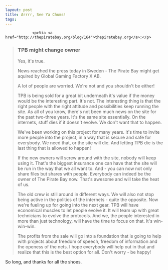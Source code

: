 ```yaml
---
layout: post
title: Arrrr, See Ya Chums!
tags:
---
```



                <p>Via <a href="http://thepiratebay.org/blog/164">thepiratebay.org</a>:</p>
<blockquote>
<h3>TPB might change owner</h3>
Yes, it's true.

News reached the press today in Sweden - The Pirate Bay might get aquired by Global Gaming Factory X AB.

A lot of people are worried. We're not and you shouldn't be either!

TPB is being sold for a great bit underneath it's value if the money would be the interesting part. It's not. The interesting thing is that the right people with the right attitude and possibilities keep running the site.
As all of you know, there's not been much news on the site for the past two-three years. It's the same site essentially. On the internets, stuff dies if it doesn't evolve. We don't want that to happen.

We've been working on this project for many years. It's time to invite more people into the project, in a way that is secure and safe for everybody. We need that, or the site will die. And letting TPB die is the last thing that is allowed to happen!

If the new owners will screw around with the site, nobody will keep using it. That's the biggest insurance one can have that the site will be run in the way that we all want to. And - you can now not only share files but shares with people. Everybody can indeed be the owner of The Pirate Bay now. That's awesome and will take the heat of us.

The old crew is still around in different ways. We will also not stop being active in the politics of the internets - quite the opposite. Now we're fueling up for going into the next gear. TPB will have economical muscles to let people evolve it. It will team up with great technicians to evolve the protocols. And we, the people interested in more than just technology, will have the time to focus on that. It's win-win-win.

The profits from the sale will go into a foundation that is going to help with projects about freedom of speech, freedom of information and the openess of the nets. I hope everybody will help out in that and realize that this is the best option for all. Don't worry - be happy!</blockquote>
<p>So long, and thanks for all the shoes.</p>
